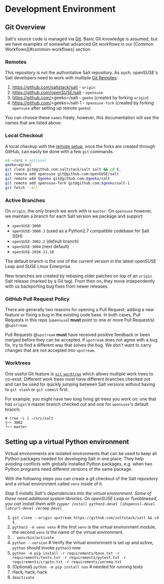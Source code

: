# Development Environment

## Git Overview

Salt's source code is managed via [Git](https://git-scm.com/). Basic Git knowledge is assumed, but we have examples of somewhat advanced Git workflows in our [Common Workflows][#common-workflows] section.

### Remotes

This repository is not the authoritative Salt repository. As such, openSUSE's Salt developers need to work with multiple [Git Remotes](https://git-scm.com/docs/git-remote):

1. https://github.com/saltstack/salt - `origin`
2. https://github.com/openSUSE/salt - `opensuse`
3. https://github.com/<geeko\>/salt - `geeko` (created by forking `origin`)
4. https://github.com/<geeko\>/salt-1 - `opensuse-fork` (created by forking `opensuse` after setting up remote `geeko`)

You can choose these `names` freely, however, this documentation will use the names that are listed above.

### Local Checkout

A local checkup with the [remote setup](#remotes), once the forks are created through GitHub, can easily be done with a few `git` commands.

```sh
cd ~/src # optional
geeko=agraul
git clone git@github.com:saltstack/salt salt && cd $_
git remote add opensuse git@github.com:openSUSE/salt
git remote add $geeko git@github.com:$geeko/salt
git remote add opensuse-fork git@github.com:$geeko/salt-1
git fetch --all
```

### Active Branches

On `origin`, the only branch we work with is `master`. On `opensuse` however, we maintain a branch for each Salt version we package and support:

- `openSUSE-3000`
- `openSUSE-3000.3` (used as a Python2.7 compatible codebase for Salt SSH)
- `openSUSE-3002.2` (default branch)
- `openSUSE-3004` (next default)
- `openSUSE-2016.11.10`

The default branch is the one of the current version in the latest openSUSE Leap and SUSE Linux Enterprise.

New branches are created by rebasing older patches on top of an `origin` Salt release (marked by a Git tag). From then on, they move independently with us backporting bug fixes from newer releases.

### GitHub Pull Request Policy

There are generally two reasons for opening a Pull Request: adding a new feature or fixing a bug in the existing code base. In both cases, Pull Requests in this repo (`opensuse`) **must** point to one or more Pull Request(s) @`upstream`.

Pull Requests @`upstream` **must** have received positive feedback or been merged before they can be accepted. If `upstream` does not agree with a bug fix, try to find a different way that solves the bug. We don't want to carry changes that are not accepted into `upstream`.

### Worktrees

One useful Git feature is [`git-worktree`](https://git-scm.com/docs/git-worktree) which allows multiple work trees to co-exist. Different work trees must have different branches checked out and can be used for quickly jumping between Salt versions without having to `git stash` or `git commit` first.

For example, you might have two long living git trees you work on: one that has `origin`'s master branch checked out and one for `opensuse`'s default branch:
```text
# tree -L 1 ~/src/salt
├── 3002
└── master
```

## Setting up a virtual Python environment

Virtual environments are isolated environments that can be used to keep all Python packages needed for developing Salt in one place. They help avoiding conflicts with globally installed Python packages, e.g. when two Python programs need different versions of the same package.

With the following steps you can create a git checkout of the Salt repository and a virtual environment called `venv` inside of it.

*Step 5 installs Salt's dependencies into the virtual environment. Some of these need additional system libraries. On openSUSE Leap or Tumbleweed, you can install them with `zypper install python3-devel libopenssl-devel libcurl-devel zeromq-devel`*

1. `git clone --origin upstream https://github.com/saltstack/salt && cd $_`
2. `python3 -m venv venv` # the first `venv` is the virtual environment module, the second `venv` is the name of the virtual environment.
3. `. venv/bin/activate`
4. `python --version` # Verify the virtual environment is set up and active, `python` should invoke `python3` now
5. `python -m pip install -r requirements/base.txt -r requirements/tests.txt -r requirements/pytest.txt -r requirements/crypto.txt -r requirements/zeromq.txt`
6. (Optional) `python -m pip install nox` # needed for running tests
7. Hack, hack, hack
8. `deactivate`
